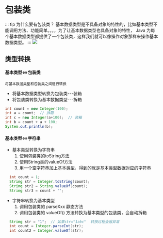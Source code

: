 # 包装类
::: tip 为什么要有包装类？
基本数据类型是不具备对象的特性的，比如基本类型不能调用方法、功能简单。。。，为了让基本数据类型也具备对象的特性， Java 为每个基本数据类型都提供了一个包装类，这样我们就可以像操作对象那样来操作基本数据类型。
:::
<img src="/img/baozhuanglei.jpg"/>

## 类型转换
#### 基本类型<=>包装类
`将基本数据类型和包装类之间进行转换`
  - 将基本数据类型转换为包装类---装箱
  - 将包装类转换为基本数据类型---拆箱
```java
int count = new Integer(100);
int a = count;  // 拆箱
int c = new Integer(a+100);  // 装箱
int b = count + a + 100;
System.out.println(b);
```
#### 基本类型<=>字符串
  - 基本类型转换为字符串
    1. 使用包装类的toString方法
    2. 使用String类的valueOf方法
    3. 用一个空字符串加上基本类型，得到的就是基本类型数据对应的字符串
```java
  int count = 1;
  String str = Integer.toString(count);
  String str2 = String.valueOf(count);
  String str3 = count + "";
```
  - 字符串转换为基本类型
    1. 调用包装类的 parseXxx 静态方法
    2. 调用包装类的 valueOf() 方法转换为基本类型的包装类，会自动拆箱
```java 
  String str = "1";  // 如果str="1abc"  转换过程会报异常
  int count = Integer.parseInt(str);
  int count2 = Integer.valueOf(str);
```